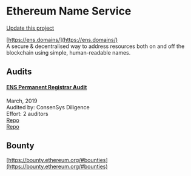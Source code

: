 
# Ethereum Name Service

[Update this project](https://github.com/ConsenSys/blockchainSecurityDB/edit/master/projects/ethereum-name-service.json)
  
[https://ens.domains/](https://ens.domains/)<br>
A secure & decentralised way to address resources both on and off the blockchain using simple, human-readable names.


## Audits



#### [ENS Permanent Registrar Audit](https://diligence.consensys.net/audits/2019/03/ens-permanent-registrar/)

March, 2019<br>
Audited by: ConsenSys Diligence<br>Effort: 2 auditors<br>
[Repo](https://github.com/ensdomains/ethregistrar/tree/e52abfc2799ac361364aca6135fc20f9175a29fd)<br>[Repo](https://github.com/ensdomains/root/tree/c82010e34828d72319efb66aae921609d3c7a704)<br>
      

  

## Bounty

[https://bounty.ethereum.org/#bounties](https://bounty.ethereum.org/#bounties)<br>



